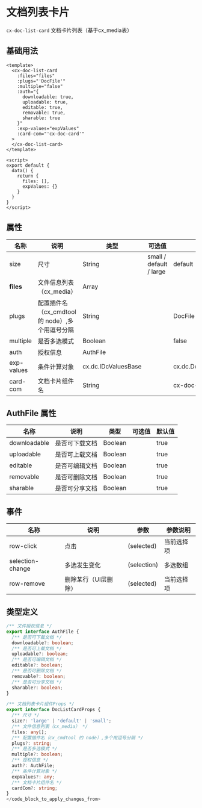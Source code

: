 # 文档列表卡片

`cx-doc-list-card` 文档卡片列表（基于cx_media表）

## 基础用法

```vue
<template>
  <cx-doc-list-card
    :files="files"
    :plugs="'DocFile'"
    :multiple="false"
    :auth="{
      downloadable: true,
      uploadable: true,
      editable: true,
      removable: true,
      sharable: true
    }"
    :exp-values="expValues"
    :card-com="'cx-doc-card'"
  >
  </cx-doc-list-card>
</template>

<script>
export default {
  data() {
    return {
      files: [],
      expValues: {}
    }
  }
}
</script>
```

## 属性

| 名称 | 说明 | 类型 | 可选值 | 默认值 |
| --- | ---- | ---- | ----- | ----- |
| size | 尺寸 | String | small / default / large | default |
| **files** | 文件信息列表（cx_media） | Array | | |
| plugs | 配置插件名（cx_cmdtool 的 node）,多个用逗号分隔 | String | | DocFile |
| multiple | 是否多选模式 | Boolean | | false |
| auth | 授权信息 | AuthFile | | |
| exp-values | 条件计算对象 | cx.dc.IDcValuesBase | | cx.dc.DcDocFileValues |
| card-com | 文档卡片组件名 | String | | cx-doc-card |

## AuthFile 属性

| 名称 | 说明 | 类型 | 可选值 | 默认值 |
| --- | ---- | ---- | ----- | ----- |
| downloadable | 是否可下载文档 | Boolean | | true |
| uploadable | 是否可上载文档 | Boolean | | true |
| editable | 是否可编辑文档 | Boolean | | true |
| removable | 是否可删除文档 | Boolean | | true |
| sharable | 是否可分享文档 | Boolean | | true |

## 事件

| 名称 | 说明 | 参数 | 参数说明 |
| ---- | --- | ---- | ----- |
| row-click | 点击 | (selected) | 当前选择项 |
| selection-change | 多选发生变化 | (selection) | 多选数组 |
| row-remove | 删除某行（UI层删除） | (selected) | 当前选择项 |

## 类型定义

```ts
/** 文件授权信息 */
export interface AuthFile {
  /** 是否可下载文档 */
  downloadable?: boolean;
  /** 是否可上载文档 */
  uploadable?: boolean;
  /** 是否可编辑文档 */
  editable?: boolean;
  /** 是否可删除文档 */
  removable?: boolean;
  /** 是否可分享文档 */
  sharable?: boolean;
}

/** 文档列表卡片组件Props */
export interface DocListCardProps {
  /** 尺寸 */
  size?: 'large' | 'default' | 'small';
  /** 文件信息列表（cx_media） */
  files: any[];
  /** 配置插件名（cx_cmdtool 的 node）,多个用逗号分隔 */
  plugs?: string;
  /** 是否多选模式 */
  multiple?: boolean;
  /** 授权信息 */
  auth?: AuthFile;
  /** 条件计算对象 */
  expValues?: any;
  /** 文档卡片组件名 */
  cardCom?: string;
}
</code_block_to_apply_changes_from> 